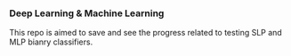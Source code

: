 ### Deep Learning & Machine Learning 
This repo is aimed to save and see the progress related to testing SLP and MLP bianry classifiers. 
